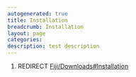 ```yaml
---
autogenerated: true
title: Installation
breadcrumb: Installation
layout: page
categories: 
description: test description
---
```


1.  REDIRECT [Fiji/Downloads\#Installation](Fiji_Downloads#Installation)
